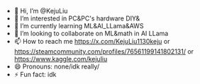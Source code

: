 - 👋 Hi, I’m @KejuLiu
- 👀 I’m interested in PC&PC's hardware DIY&
- 🌱 I’m currently learning ML&AI_LLama&AWS
- 💞️ I’m looking to collaborate on ML&math in AI LLama
- 📫 How to reach me https://x.com/KejuLiu1130keju or https://steamcommunity.com/profiles/76561199141802131/ or https://www.kaggle.com/kejuliu
- 😄 Pronouns: none/idk really/
- ⚡ Fun fact: idk

<!---
KejuLiu/KejuLiu is a ✨ special ✨ repository because its `README.md` (this file) appears on your GitHub profile.
You can click the Preview link to take a look at your changes.
--->
